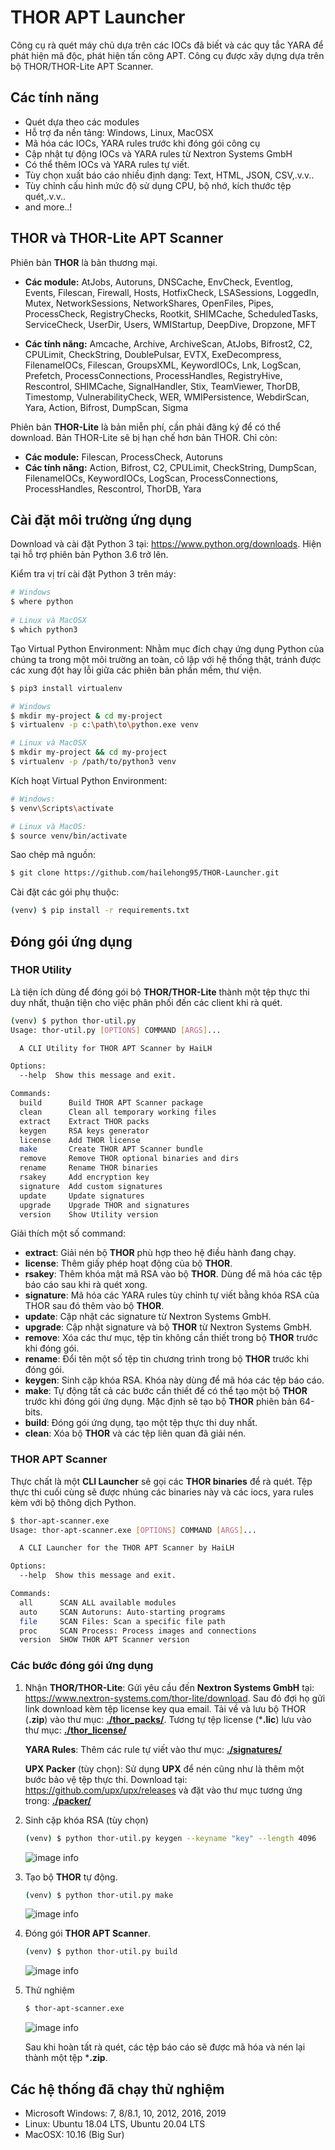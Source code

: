 
# THOR APT Launcher

Công cụ rà quét máy chủ dựa trên các IOCs đã biết và các quy tắc YARA để phát hiện mã độc, phát hiện tấn công APT. Công cụ được xây dựng dựa trên bộ THOR/THOR-Lite APT Scanner.


## Các tính năng

- Quét dựa theo các modules
- Hỗ trợ đa nền tảng: Windows, Linux, MacOSX
- Mã hóa các IOCs, YARA rules trước khi đóng gói công cụ
- Cập nhật tự động IOCs và YARA rules từ Nextron Systems GmbH
- Có thể thêm IOCs và YARA rules tự viết.
- Tùy chọn xuất báo cáo nhiều định dạng: Text, HTML, JSON, CSV,.v.v..
- Tùy chỉnh cấu hình mức độ sử dụng CPU, bộ nhớ, kích thước tệp quét,.v.v..
- and more..!


## THOR và THOR-Lite APT Scanner

Phiên bản **THOR** là bản thương mại.
- **Các module:** AtJobs, Autoruns, DNSCache, EnvCheck, Eventlog, Events, Filescan, Firewall, Hosts, HotfixCheck, LSASessions, LoggedIn, Mutex, NetworkSessions, NetworkShares, OpenFiles, Pipes, ProcessCheck, RegistryChecks, Rootkit, SHIMCache, ScheduledTasks, ServiceCheck, UserDir, Users, WMIStartup, DeepDive, Dropzone, MFT

- **Các tính năng:** Amcache, Archive, ArchiveScan, AtJobs, Bifrost2, C2, CPULimit, CheckString, DoublePulsar, EVTX, ExeDecompress, FilenameIOCs, Filescan, GroupsXML, KeywordIOCs, Lnk, LogScan, Prefetch, ProcessConnections, ProcessHandles, RegistryHive, Rescontrol, SHIMCache, SignalHandler, Stix, TeamViewer, ThorDB, Timestomp, VulnerabilityCheck, WER, WMIPersistence, WebdirScan, Yara, Action, Bifrost, DumpScan, Sigma

Phiên bản **THOR-Lite** là bản miễn phí, cần phải đăng ký để có thể download. Bản THOR-Lite sẽ bị hạn chế hơn bản THOR. Chỉ còn:
- **Các module:** Filescan, ProcessCheck, Autoruns
- **Các tính năng:** Action, Bifrost, C2, CPULimit, CheckString, DumpScan, FilenameIOCs, KeywordIOCs, LogScan, ProcessConnections, ProcessHandles, Rescontrol, ThorDB, Yara


## Cài đặt môi trường ứng dụng
Download và cài đặt Python 3 tại: https://www.python.org/downloads. Hiện tại hỗ trợ phiên bản Python 3.6 trở lên.

Kiểm tra vị trí cài đặt Python 3 trên máy:
```bash
# Windows
$ where python
  
# Linux và MacOSX
$ which python3
```

Tạo Virtual Python Environment: Nhằm mục đích chạy ứng dụng Python của chúng ta trong một môi trường an toàn, cô lập với hệ thống thật, tránh được các xung đột hay lỗi giữa các phiên bản phần mềm, thư viện.

```bash
$ pip3 install virtualenv

# Windows
$ mkdir my-project & cd my-project
$ virtualenv -p c:\path\to\python.exe venv

# Linux và MacOSX
$ mkdir my-project && cd my-project
$ virtualenv -p /path/to/python3 venv
```

Kích hoạt Virtual Python Environment:
```bash
# Windows:
$ venv\Scripts\activate

# Linux và MacOS:
$ source venv/bin/activate
```

Sao chép mã nguồn:
```bash
$ git clone https://github.com/hailehong95/THOR-Launcher.git
```

Cài đặt các gói phụ thuộc:
```bash
(venv) $ pip install -r requirements.txt
```
## Đóng gói ứng dụng

### THOR Utility

Là tiện ích dùng để đóng gói bộ **THOR/THOR-Lite** thành một tệp thực thi duy nhất, thuận tiện cho việc phân phối đến các client khi rà quét.
```bash
(venv) $ python thor-util.py
Usage: thor-util.py [OPTIONS] COMMAND [ARGS]...

  A CLI Utility for THOR APT Scanner by HaiLH

Options:
  --help  Show this message and exit.

Commands:
  build      Build THOR APT Scanner package
  clean      Clean all temporary working files
  extract    Extract THOR packs
  keygen     RSA keys generator
  license    Add THOR license
  make       Create THOR APT Scanner bundle
  remove     Remove THOR optional binaries and dirs
  rename     Rename THOR binaries
  rsakey     Add encryption key
  signature  Add custom signatures
  update     Update signatures
  upgrade    Upgrade THOR and signatures
  version    Show Utility version
```

Giải thích một số command:
- **extract**: Giải nén bộ **THOR** phù hợp theo hệ điều hành đang chạy.
- **license**: Thêm giấy phép hoạt động của bộ **THOR**.
- **rsakey**: Thêm khóa mật mã RSA vào bộ **THOR**. Dùng để mã hóa các tệp báo cáo sau khi rà quét xong.
- **signature**: Mã hóa các YARA rules tùy chỉnh tự viết bằng khóa RSA của THOR sau đó thêm vào bộ **THOR**.
- **update**: Cập nhật các signature từ Nextron Systems GmbH.
- **upgrade**: Cập nhật signature và bộ **THOR** từ Nextron Systems GmbH.
- **remove**: Xóa các thư mục, tệp tin không cần thiết trong bộ **THOR** trước khi đóng gói.
- **rename**: Đổi tên một số tệp tin chương trình trong bộ **THOR** trước khi đóng gói.
- **keygen**: Sinh cặp khóa RSA. Khóa này dùng để mã hóa các tệp báo cáo.
- **make**: Tự động tất cả các bước cần thiết để có thể tạo một bộ **THOR** trước khi đóng gói ứng dụng. Mặc định sẽ tạo bộ **THOR** phiên bản 64-bits.
- **build**: Đóng gói ứng dụng, tạo một tệp thực thi duy nhất.
- **clean**: Xóa bộ **THOR** và các tệp liên quan đã giải nén.


### THOR APT Scanner
Thực chất là một **CLI Launcher** sẽ gọi các **THOR binaries** để rà quét. Tệp thực thi cuối cùng sẽ được nhúng các binaries này và các iocs, yara rules kèm với bộ thông dịch Python.

```bash
$ thor-apt-scanner.exe
Usage: thor-apt-scanner.exe [OPTIONS] COMMAND [ARGS]...

  A CLI Launcher for the THOR APT Scanner by HaiLH

Options:
  --help  Show this message and exit.

Commands:
  all      SCAN ALL available modules
  auto     SCAN Autoruns: Auto-starting programs
  file     SCAN Files: Scan a specific file path
  proc     SCAN Process: Process images and connections
  version  SHOW THOR APT Scanner version
```
### Các bước đóng gói ứng dụng

1. Nhận **THOR/THOR-Lite**: Gửi yêu cầu đến **Nextron Systems GmbH** tại: https://www.nextron-systems.com/thor-lite/download. Sau đó đợi họ gửi link download kèm tệp license key qua email. Tải về và lưu bộ THOR (**.zip**) vào thư mục: [**./thor_packs/**](./thor_packs). Tương tự tệp license (***.lic**) lưu vào thư mục: [**./thor_license/**](./thor_license)

    **YARA Rules**: Thêm các rule tự viết vào thư mục: [**./signatures/**](./signatures)

    **UPX Packer** (tùy chọn): Sử dụng **UPX** để nén cũng như là thêm một bước bảo vệ tệp thực thi. Download tại: https://github.com/upx/upx/releases và đặt vào thư mục tương ứng trong: [**./packer/**](./packer)

2. Sinh cặp khóa RSA (tùy chọn)
    ```bash
    (venv) $ python thor-util.py keygen --keyname "key" --length 4096
    ```
    ![image info](./assets/keygen.png)

3. Tạo bộ **THOR** tự động.
    ```bash
    (venv) $ python thor-util.py make
    ```
    ![image info](./assets/make.png)


4. Đóng gói **THOR APT Scanner**.
    ```bash
    (venv) $ python thor-util.py build
    ```
    ![image info](./assets/build.png)


5. Thử nghiệm
    ```bash
    $ thor-apt-scanner.exe
    ```
    ![image info](./assets/usage.png)

    Sau khi hoàn tất rà quét, các tệp báo cáo sẽ được mã hóa và nén lại thành một tệp ***.zip**.

## Các hệ thống đã chạy thử nghiệm

- Microsoft Windows: 7, 8/8.1, 10, 2012, 2016, 2019
- Linux: Ubuntu 18.04 LTS, Ubuntu 20.04 LTS
- MacOSX: 10.16 (Big Sur)
